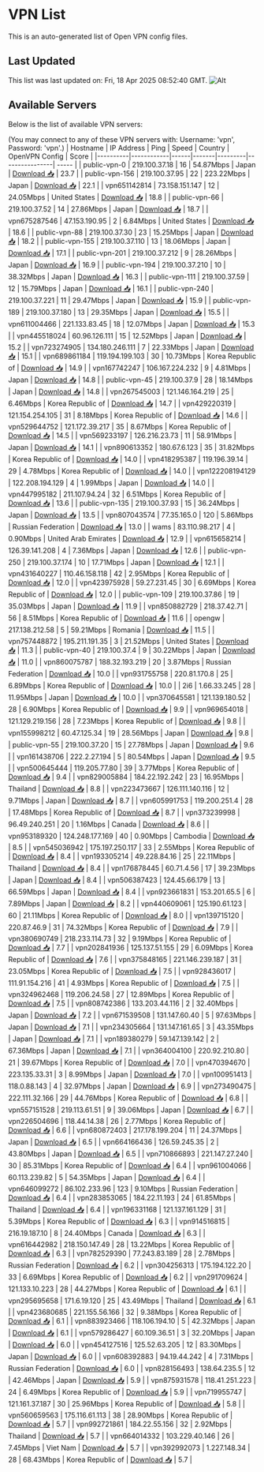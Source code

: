 # VPN List

This is an auto-generated list of Open VPN config files.

## Last Updated

This list was last updated on: Fri, 18 Apr 2025 08:52:40 GMT.
![Alt](https://repobeats.axiom.co/api/embed/186b98318ef1479477931607c1ad7d823f12451f.svg "Repobeats analytics image")

## Available Servers

Below is the list of available VPN servers:

(You may connect to any of these VPN servers with: Username: 'vpn', Password: 'vpn'.)
| Hostname | IP Address | Ping | Speed | Country | OpenVPN Config | Score |
|----------|------------|------|-------|---------|----------------| ----- |
| public-vpn-0 | 219.100.37.18 | 16 | 54.87Mbps | Japan | [Download 📥](./configs/server_0_JP.ovpn) | 23.7 |
| public-vpn-156 | 219.100.37.95 | 22 | 223.22Mbps | Japan | [Download 📥](./configs/server_1_JP.ovpn) | 22.1 |
| vpn651142814 | 73.158.151.147 | 12 | 24.05Mbps | United States | [Download 📥](./configs/server_2_US.ovpn) | 18.8 |
| public-vpn-66 | 219.100.37.52 | 14 | 27.86Mbps | Japan | [Download 📥](./configs/server_3_JP.ovpn) | 18.7 |
| vpn675287546 | 47.153.190.95 | 2 | 6.84Mbps | United States | [Download 📥](./configs/server_4_US.ovpn) | 18.6 |
| public-vpn-88 | 219.100.37.30 | 23 | 15.25Mbps | Japan | [Download 📥](./configs/server_5_JP.ovpn) | 18.2 |
| public-vpn-155 | 219.100.37.110 | 13 | 18.06Mbps | Japan | [Download 📥](./configs/server_6_JP.ovpn) | 17.1 |
| public-vpn-201 | 219.100.37.212 | 9 | 28.26Mbps | Japan | [Download 📥](./configs/server_7_JP.ovpn) | 16.9 |
| public-vpn-194 | 219.100.37.210 | 10 | 38.32Mbps | Japan | [Download 📥](./configs/server_8_JP.ovpn) | 16.3 |
| public-vpn-111 | 219.100.37.59 | 12 | 15.79Mbps | Japan | [Download 📥](./configs/server_9_JP.ovpn) | 16.1 |
| public-vpn-240 | 219.100.37.221 | 11 | 29.47Mbps | Japan | [Download 📥](./configs/server_10_JP.ovpn) | 15.9 |
| public-vpn-189 | 219.100.37.180 | 13 | 29.35Mbps | Japan | [Download 📥](./configs/server_11_JP.ovpn) | 15.5 |
| vpn611004466 | 221.133.83.45 | 18 | 12.07Mbps | Japan | [Download 📥](./configs/server_12_JP.ovpn) | 15.3 |
| vpn445518024 | 60.96.126.111 | 15 | 12.52Mbps | Japan | [Download 📥](./configs/server_13_JP.ovpn) | 15.2 |
| vpn723274905 | 134.180.246.111 | 7 | 22.33Mbps | Japan | [Download 📥](./configs/server_14_JP.ovpn) | 15.1 |
| vpn689861184 | 119.194.199.103 | 30 | 10.73Mbps | Korea Republic of | [Download 📥](./configs/server_15_KR.ovpn) | 14.9 |
| vpn167742247 | 106.167.224.232 | 9 | 4.81Mbps | Japan | [Download 📥](./configs/server_16_JP.ovpn) | 14.8 |
| public-vpn-45 | 219.100.37.9 | 28 | 18.14Mbps | Japan | [Download 📥](./configs/server_17_JP.ovpn) | 14.8 |
| vpn267545003 | 121.146.164.219 | 25 | 6.46Mbps | Korea Republic of | [Download 📥](./configs/server_18_KR.ovpn) | 14.7 |
| vpn429220319 | 121.154.254.105 | 31 | 8.18Mbps | Korea Republic of | [Download 📥](./configs/server_19_KR.ovpn) | 14.6 |
| vpn529644752 | 121.172.39.217 | 35 | 8.67Mbps | Korea Republic of | [Download 📥](./configs/server_20_KR.ovpn) | 14.5 |
| vpn569233197 | 126.216.23.73 | 11 | 58.91Mbps | Japan | [Download 📥](./configs/server_21_JP.ovpn) | 14.1 |
| vpn890613352 | 180.67.6.123 | 35 | 31.82Mbps | Korea Republic of | [Download 📥](./configs/server_22_KR.ovpn) | 14.0 |
| vpn418295387 | 119.196.39.14 | 29 | 4.78Mbps | Korea Republic of | [Download 📥](./configs/server_23_KR.ovpn) | 14.0 |
| vpn122208194129 | 122.208.194.129 | 4 | 1.99Mbps | Japan | [Download 📥](./configs/server_24_JP.ovpn) | 14.0 |
| vpn447995182 | 211.107.94.24 | 32 | 6.51Mbps | Korea Republic of | [Download 📥](./configs/server_25_KR.ovpn) | 13.6 |
| public-vpn-135 | 219.100.37.93 | 15 | 36.24Mbps | Japan | [Download 📥](./configs/server_26_JP.ovpn) | 13.5 |
| vpn807043574 | 77.35.165.0 | 120 | 5.86Mbps | Russian Federation | [Download 📥](./configs/server_27_RU.ovpn) | 13.0 |
| wams | 83.110.98.217 | 4 | 0.90Mbps | United Arab Emirates | [Download 📥](./configs/server_28_AE.ovpn) | 12.9 |
| vpn615658214 | 126.39.141.208 | 4 | 7.36Mbps | Japan | [Download 📥](./configs/server_29_JP.ovpn) | 12.6 |
| public-vpn-250 | 219.100.37.174 | 10 | 17.71Mbps | Japan | [Download 📥](./configs/server_30_JP.ovpn) | 12.1 |
| vpn431640227 | 110.46.158.118 | 42 | 2.95Mbps | Korea Republic of | [Download 📥](./configs/server_31_KR.ovpn) | 12.0 |
| vpn423975928 | 59.27.231.45 | 30 | 6.69Mbps | Korea Republic of | [Download 📥](./configs/server_32_KR.ovpn) | 12.0 |
| public-vpn-109 | 219.100.37.86 | 19 | 35.03Mbps | Japan | [Download 📥](./configs/server_33_JP.ovpn) | 11.9 |
| vpn850882729 | 218.37.42.71 | 56 | 8.51Mbps | Korea Republic of | [Download 📥](./configs/server_34_KR.ovpn) | 11.6 |
| opengw | 217.138.212.58 | 5 | 59.21Mbps | Romania | [Download 📥](./configs/server_35_RO.ovpn) | 11.5 |
| vpn757448872 | 195.211.191.35 | 3 | 21.52Mbps | United States | [Download 📥](./configs/server_36_US.ovpn) | 11.3 |
| public-vpn-40 | 219.100.37.4 | 9 | 30.22Mbps | Japan | [Download 📥](./configs/server_37_JP.ovpn) | 11.0 |
| vpn860075787 | 188.32.193.219 | 20 | 3.87Mbps | Russian Federation | [Download 📥](./configs/server_38_RU.ovpn) | 10.0 |
| vpn931755758 | 220.81.170.8 | 25 | 6.89Mbps | Korea Republic of | [Download 📥](./configs/server_39_KR.ovpn) | 10.0 |
| 2i6 | 1.66.33.245 | 28 | 11.95Mbps | Japan | [Download 📥](./configs/server_40_JP.ovpn) | 10.0 |
| vpn370645581 | 121.139.180.52 | 28 | 6.90Mbps | Korea Republic of | [Download 📥](./configs/server_41_KR.ovpn) | 9.9 |
| vpn969654018 | 121.129.219.156 | 28 | 7.23Mbps | Korea Republic of | [Download 📥](./configs/server_42_KR.ovpn) | 9.8 |
| vpn155998212 | 60.47.125.34 | 19 | 28.56Mbps | Japan | [Download 📥](./configs/server_43_JP.ovpn) | 9.8 |
| public-vpn-55 | 219.100.37.20 | 15 | 27.78Mbps | Japan | [Download 📥](./configs/server_44_JP.ovpn) | 9.6 |
| vpn161438706 | 222.2.27.194 | 5 | 80.54Mbps | Japan | [Download 📥](./configs/server_45_JP.ovpn) | 9.5 |
| vpn500645444 | 119.205.77.80 | 39 | 3.77Mbps | Korea Republic of | [Download 📥](./configs/server_46_KR.ovpn) | 9.4 |
| vpn829005884 | 184.22.192.242 | 23 | 16.95Mbps | Thailand | [Download 📥](./configs/server_47_TH.ovpn) | 8.8 |
| vpn223473667 | 126.111.140.116 | 12 | 9.71Mbps | Japan | [Download 📥](./configs/server_48_JP.ovpn) | 8.7 |
| vpn605991753 | 119.200.251.4 | 28 | 17.48Mbps | Korea Republic of | [Download 📥](./configs/server_49_KR.ovpn) | 8.7 |
| vpn373239998 | 96.49.240.251 | 20 | 1.16Mbps | Canada | [Download 📥](./configs/server_50_CA.ovpn) | 8.6 |
| vpn953189320 | 124.248.177.169 | 40 | 0.90Mbps | Cambodia | [Download 📥](./configs/server_51_KH.ovpn) | 8.5 |
| vpn545036942 | 175.197.250.117 | 33 | 2.55Mbps | Korea Republic of | [Download 📥](./configs/server_52_KR.ovpn) | 8.4 |
| vpn193305214 | 49.228.84.16 | 25 | 22.11Mbps | Thailand | [Download 📥](./configs/server_53_TH.ovpn) | 8.4 |
| vpn176878445 | 60.71.4.56 | 17 | 39.23Mbps | Japan | [Download 📥](./configs/server_54_JP.ovpn) | 8.4 |
| vpn506387423 | 124.45.66.179 | 13 | 66.59Mbps | Japan | [Download 📥](./configs/server_55_JP.ovpn) | 8.4 |
| vpn923661831 | 153.201.65.5 | 6 | 7.89Mbps | Japan | [Download 📥](./configs/server_56_JP.ovpn) | 8.2 |
| vpn440609061 | 125.190.61.123 | 60 | 21.11Mbps | Korea Republic of | [Download 📥](./configs/server_57_KR.ovpn) | 8.0 |
| vpn139715120 | 220.87.46.9 | 31 | 74.32Mbps | Korea Republic of | [Download 📥](./configs/server_58_KR.ovpn) | 7.9 |
| vpn380690749 | 218.233.114.73 | 32 | 9.19Mbps | Korea Republic of | [Download 📥](./configs/server_59_KR.ovpn) | 7.7 |
| vpn202841936 | 125.137.51.155 | 29 | 6.09Mbps | Korea Republic of | [Download 📥](./configs/server_60_KR.ovpn) | 7.6 |
| vpn375848165 | 221.146.239.187 | 31 | 23.05Mbps | Korea Republic of | [Download 📥](./configs/server_61_KR.ovpn) | 7.5 |
| vpn928436017 | 111.91.154.216 | 41 | 4.93Mbps | Korea Republic of | [Download 📥](./configs/server_62_KR.ovpn) | 7.5 |
| vpn324962468 | 119.206.24.58 | 27 | 12.89Mbps | Korea Republic of | [Download 📥](./configs/server_63_KR.ovpn) | 7.5 |
| vpn808742386 | 133.203.44.116 | 2 | 32.40Mbps | Japan | [Download 📥](./configs/server_64_JP.ovpn) | 7.2 |
| vpn671539508 | 131.147.60.40 | 5 | 97.63Mbps | Japan | [Download 📥](./configs/server_65_JP.ovpn) | 7.1 |
| vpn234305664 | 131.147.161.65 | 3 | 43.35Mbps | Japan | [Download 📥](./configs/server_66_JP.ovpn) | 7.1 |
| vpn189380279 | 59.147.139.142 | 2 | 67.36Mbps | Japan | [Download 📥](./configs/server_67_JP.ovpn) | 7.1 |
| vpn364004100 | 220.92.210.80 | 21 | 39.67Mbps | Korea Republic of | [Download 📥](./configs/server_68_KR.ovpn) | 7.0 |
| vpn470394670 | 223.135.33.31 | 3 | 8.99Mbps | Japan | [Download 📥](./configs/server_69_JP.ovpn) | 7.0 |
| vpn100951413 | 118.0.88.143 | 4 | 32.97Mbps | Japan | [Download 📥](./configs/server_70_JP.ovpn) | 6.9 |
| vpn273490475 | 222.111.32.166 | 29 | 44.76Mbps | Korea Republic of | [Download 📥](./configs/server_71_KR.ovpn) | 6.8 |
| vpn557151528 | 219.113.61.51 | 9 | 39.06Mbps | Japan | [Download 📥](./configs/server_72_JP.ovpn) | 6.7 |
| vpn226504696 | 118.44.14.38 | 26 | 2.77Mbps | Korea Republic of | [Download 📥](./configs/server_73_KR.ovpn) | 6.6 |
| vpn680872403 | 217.178.199.204 | 11 | 24.37Mbps | Japan | [Download 📥](./configs/server_74_JP.ovpn) | 6.5 |
| vpn664166436 | 126.59.245.35 | 2 | 43.80Mbps | Japan | [Download 📥](./configs/server_75_JP.ovpn) | 6.5 |
| vpn710866893 | 221.147.27.240 | 30 | 85.31Mbps | Korea Republic of | [Download 📥](./configs/server_76_KR.ovpn) | 6.4 |
| vpn961004066 | 60.113.239.82 | 5 | 54.35Mbps | Japan | [Download 📥](./configs/server_77_JP.ovpn) | 6.4 |
| vpn646099272 | 86.102.233.96 | 123 | 9.10Mbps | Russian Federation | [Download 📥](./configs/server_78_RU.ovpn) | 6.4 |
| vpn283853065 | 184.22.11.193 | 24 | 61.85Mbps | Thailand | [Download 📥](./configs/server_79_TH.ovpn) | 6.4 |
| vpn196331168 | 121.137.161.129 | 31 | 5.39Mbps | Korea Republic of | [Download 📥](./configs/server_80_KR.ovpn) | 6.3 |
| vpn914516815 | 216.19.187.10 | 8 | 24.40Mbps | Canada | [Download 📥](./configs/server_81_CA.ovpn) | 6.3 |
| vpn616442982 | 218.150.147.49 | 28 | 13.22Mbps | Korea Republic of | [Download 📥](./configs/server_82_KR.ovpn) | 6.3 |
| vpn782529390 | 77.243.83.189 | 28 | 2.78Mbps | Russian Federation | [Download 📥](./configs/server_83_RU.ovpn) | 6.2 |
| vpn304256313 | 175.194.122.20 | 33 | 6.69Mbps | Korea Republic of | [Download 📥](./configs/server_84_KR.ovpn) | 6.2 |
| vpn291709624 | 121.133.10.223 | 28 | 44.27Mbps | Korea Republic of | [Download 📥](./configs/server_85_KR.ovpn) | 6.1 |
| vpn295695658 | 171.6.19.120 | 25 | 43.49Mbps | Thailand | [Download 📥](./configs/server_86_TH.ovpn) | 6.1 |
| vpn423680685 | 221.155.56.166 | 32 | 9.38Mbps | Korea Republic of | [Download 📥](./configs/server_87_KR.ovpn) | 6.1 |
| vpn883923466 | 118.106.194.10 | 5 | 42.32Mbps | Japan | [Download 📥](./configs/server_88_JP.ovpn) | 6.1 |
| vpn579286427 | 60.109.36.51 | 3 | 32.20Mbps | Japan | [Download 📥](./configs/server_89_JP.ovpn) | 6.0 |
| vpn454127516 | 125.52.63.205 | 12 | 83.30Mbps | Japan | [Download 📥](./configs/server_90_JP.ovpn) | 6.0 |
| vpn608392883 | 94.19.44.242 | 4 | 7.31Mbps | Russian Federation | [Download 📥](./configs/server_91_RU.ovpn) | 6.0 |
| vpn828156493 | 138.64.235.5 | 12 | 42.46Mbps | Japan | [Download 📥](./configs/server_92_JP.ovpn) | 5.9 |
| vpn875931578 | 118.41.251.223 | 24 | 6.49Mbps | Korea Republic of | [Download 📥](./configs/server_93_KR.ovpn) | 5.9 |
| vpn719955747 | 121.161.37.187 | 30 | 25.96Mbps | Korea Republic of | [Download 📥](./configs/server_94_KR.ovpn) | 5.8 |
| vpn560659563 | 175.116.61.113 | 38 | 28.90Mbps | Korea Republic of | [Download 📥](./configs/server_95_KR.ovpn) | 5.7 |
| vpn992721861 | 184.22.55.156 | 32 | 2.92Mbps | Thailand | [Download 📥](./configs/server_96_TH.ovpn) | 5.7 |
| vpn664014332 | 103.229.40.146 | 26 | 7.45Mbps | Viet Nam | [Download 📥](./configs/server_97_VN.ovpn) | 5.7 |
| vpn392992073 | 1.227.148.34 | 28 | 68.43Mbps | Korea Republic of | [Download 📥](./configs/server_98_KR.ovpn) | 5.7 |
